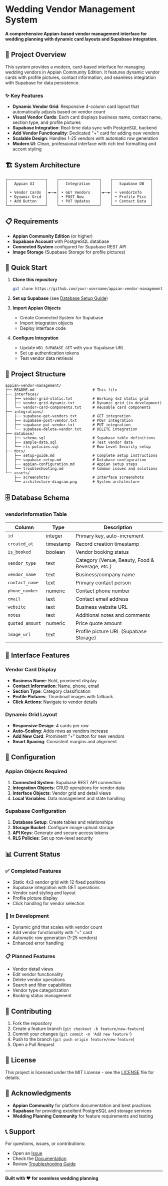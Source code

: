 # Wedding Vendor Management System

**A comprehensive Appian-based vendor management interface for wedding planning with dynamic card layouts and Supabase integration.**

## 🎯 Project Overview

This system provides a modern, card-based interface for managing wedding vendors in Appian Community Edition. It features dynamic vendor cards with profile pictures, contact information, and seamless integration with Supabase for data persistence.

### ✨ Key Features

- **Dynamic Vendor Grid**: Responsive 4-column card layout that automatically adjusts based on vendor count
- **Visual Vendor Cards**: Each card displays business name, contact name, section type, and profile pictures
- **Supabase Integration**: Real-time data sync with PostgreSQL backend
- **Add Vendor Functionality**: Dedicated "+" card for adding new vendors
- **Scalable Design**: Handles 1-25 vendors with automatic row generation
- **Modern UI**: Clean, professional interface with rich text formatting and accent styling

## 🏗️ System Architecture

```
┌─────────────────┐    ┌──────────────────┐    ┌─────────────────┐
│   Appian UI     │    │   Integration    │    │   Supabase DB   │
│                 │    │                  │    │                 │
│ • Vendor Cards  │◄──►│ • GET Vendors    │◄──►│ • vendorInfo    │
│ • Dynamic Grid  │    │ • POST New       │    │ • Profile Pics  │
│ • Add Button    │    │ • PUT Updates    │    │ • Contact Data  │
└─────────────────┘    └──────────────────┘    └─────────────────┘
```

## 📋 Requirements

- **Appian Community Edition** (or higher)
- **Supabase Account** with PostgreSQL database
- **Connected System** configured for Supabase REST API
- **Image Storage** (Supabase Storage for profile pictures)

## 🚀 Quick Start

1. **Clone this repository**
   ```bash
   git clone https://github.com/your-username/appian-vendor-management.git
   ```

2. **Set up Supabase** (see [Database Setup Guide](docs/supabase-setup.md))

3. **Import Appian Objects**
   - Create Connected System for Supabase
   - Import integration objects
   - Deploy interface code

4. **Configure Integration**
   - Update `WB1_SUPABASE_GET` with your Supabase URL
   - Set up authentication tokens
   - Test vendor data retrieval

## 📁 Project Structure

```
appian-vendor-management/
├── README.md                          # This file
├── interfaces/
│   ├── vendor-grid-static.txt         # Working 4x3 static grid
│   ├── vendor-grid-dynamic.txt        # Dynamic grid (in development)
│   └── vendor-card-components.txt     # Reusable card components
├── integrations/
│   ├── supabase-get-vendors.txt       # GET integration
│   ├── supabase-post-vendor.txt       # POST integration  
│   ├── supabase-put-vendor.txt        # PUT integration
│   └── supabase-delete-vendor.txt     # DELETE integration
├── database/
│   ├── schema.sql                     # Supabase table definitions
│   ├── sample-data.sql                # Test vendor data
│   └── rls-policies.sql               # Row Level Security setup
├── docs/
│   ├── setup-guide.md                 # Complete setup instructions
│   ├── supabase-setup.md              # Database configuration
│   ├── appian-configuration.md        # Appian setup steps
│   └── troubleshooting.md             # Common issues and solutions
└── assets/
    ├── screenshots/                   # Interface screenshots
    └── architecture-diagram.png       # System architecture
```

## 🗄️ Database Schema

### vendorInformation Table

| Column | Type | Description |
|--------|------|-------------|
| `id` | integer | Primary key, auto-increment |
| `created_at` | timestamp | Record creation timestamp |
| `is_booked` | boolean | Vendor booking status |
| `vendor_type` | text | Category (Venue, Beauty, Food & Beverage, etc.) |
| `vendor_name` | text | Business/company name |
| `contact_name` | text | Primary contact person |
| `phone_number` | numeric | Contact phone number |
| `email` | text | Contact email address |
| `website` | text | Business website URL |
| `notes` | text | Additional notes and comments |
| `quoted_amount` | numeric | Price quote amount |
| `image_url` | text | Profile picture URL (Supabase Storage) |

## 🎨 Interface Features

### Vendor Card Display
- **Business Name**: Bold, prominent display
- **Contact Information**: Name, phone, email
- **Section Type**: Category classification  
- **Profile Pictures**: Thumbnail images with fallback
- **Click Actions**: Navigate to vendor details

### Dynamic Grid Layout
- **Responsive Design**: 4 cards per row
- **Auto-Scaling**: Adds rows as vendors increase
- **Add New Card**: Prominent "+" button for new vendors
- **Smart Spacing**: Consistent margins and alignment

## 🔧 Configuration

### Appian Objects Required
1. **Connected System**: Supabase REST API connection
2. **Integration Objects**: CRUD operations for vendor data
3. **Interface Objects**: Vendor grid and detail views
4. **Local Variables**: Data management and state handling

### Supabase Configuration
1. **Database Setup**: Create tables and relationships
2. **Storage Bucket**: Configure image upload storage
3. **API Keys**: Generate and secure access tokens
4. **RLS Policies**: Set up row-level security

## 📊 Current Status

### ✅ Completed Features
- Static 4x3 vendor grid with 12 fixed positions
- Supabase integration with GET operations
- Vendor card styling and layout
- Profile picture display
- Click handling for vendor selection

### 🚧 In Development
- Dynamic grid that scales with vendor count
- Add vendor functionality with "+" card
- Automatic row generation (1-25 vendors)
- Enhanced error handling

### 📋 Planned Features
- Vendor detail views
- Edit vendor functionality
- Delete vendor operations
- Search and filter capabilities
- Vendor type categorization
- Booking status management

## 🤝 Contributing

1. Fork the repository
2. Create a feature branch (`git checkout -b feature/new-feature`)
3. Commit your changes (`git commit -m 'Add new feature'`)
4. Push to the branch (`git push origin feature/new-feature`)
5. Open a Pull Request

## 📝 License

This project is licensed under the MIT License - see the [LICENSE](LICENSE) file for details.

## 🙏 Acknowledgments

- **Appian Community** for platform documentation and best practices
- **Supabase** for providing excellent PostgreSQL and storage services
- **Wedding Planning Community** for feature requirements and testing

## 📞 Support

For questions, issues, or contributions:
- Open an [Issue](https://github.com/jessa256/appian-vendor-management/issues)
- Check the [Documentation](docs/)
- Review [Troubleshooting Guide](docs/troubleshooting.md)

---

**Built with ❤️ for seamless wedding planning**
